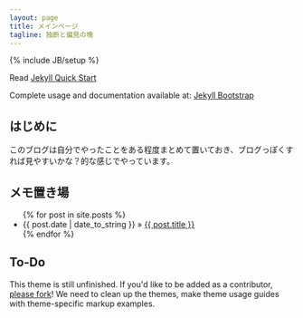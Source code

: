 ```yaml
---
layout: page
title: メインページ
tagline: 独断と偏見の塊
---
```

{% include JB/setup %}

Read [Jekyll Quick Start](http://jekyllbootstrap.com/usage/jekyll-quick-start.html)

Complete usage and documentation available at: [Jekyll Bootstrap](http://jekyllbootstrap.com)

## はじめに
このブログは自分でやったことをある程度まとめて置いておき、ブログっぽくすれば見やすいかな？的な感じでやっています。

    
## メモ置き場

<ul class="posts">
  {% for post in site.posts %}
    <li><span>{{ post.date | date_to_string }}</span> &raquo; <a href="{{ BASE_PATH }}{{ post.url }}">{{ post.title }}</a></li>
  {% endfor %}
</ul>

## To-Do

This theme is still unfinished. If you'd like to be added as a contributor, [please fork](http://github.com/plusjade/jekyll-bootstrap)!
We need to clean up the themes, make theme usage guides with theme-specific markup examples.


